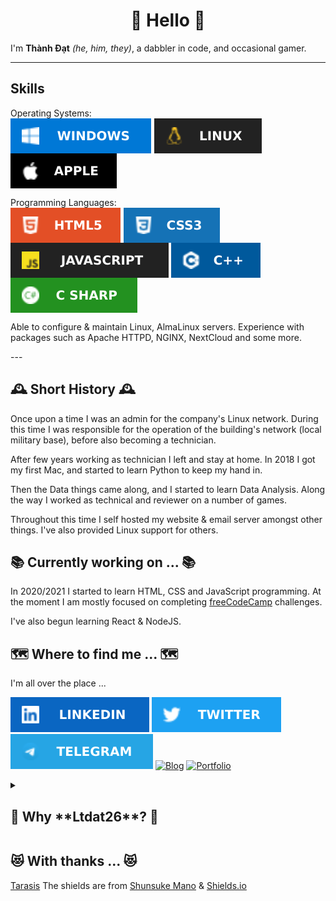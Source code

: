 <h1 align="middle">👋 Hello 👋</h1>

I'm **Thành Đạt** _(he, him, they)_, a dabbler in code, and occasional gamer.

---
## Skills

<p>
Operating Systems: <br/>
<img src="images/windows.svg" style='vertical-align:middle' aria-label="Microsoft Windows">
<img src="images/linux.svg" style='vertical-align:middle' aria-label="Linux">
<img src="images/apple.svg" style='vertical-align:middle' aria-label="Apple macOS">
</p>

<p>
Programming Languages: <br/>
<img src="images/html5.svg" style='vertical-align:middle' aria-label="HTML 5">
<img src="images/css3.svg" style='vertical-align:middle' aria-label="CSS 3">
<img src="images/javascript.svg" style='vertical-align:middle' aria-label="JavaScript">
<img src="images/c++.svg" style='vertical-align:middle' aria-label="C++">
<img src="images/csharp.svg" style='vertical-align:middle' aria-label="C Sharp">
</p>

<p>
Able to configure & maintain Linux, AlmaLinux servers. Experience with packages such as Apache HTTPD, NGINX, NextCloud and some more.
</p>
---

## 🕰️ Short History 🕰️

Once upon a time I was an admin for the company's Linux network. During this time I was responsible for the operation of the building's network (local military base), before also becoming a technician.

After few years working as technician I left and stay at home. In 2018 I got my first Mac, and started to learn Python to keep my hand in.

Then the Data things came along, and I started to learn Data Analysis. Along the way I worked as technical and reviewer on a number of games.

Throughout this time I self hosted my website & email server amongst other things. I've also provided Linux support for others.

## 📚 Currently working on ... 📚

In 2020/2021 I started to learn HTML, CSS and JavaScript programming. At the moment I am mostly focused on completing [freeCodeCamp](https://www.freecodecamp.org/ltdat26) challenges.

I've also begun learning React & NodeJS.

## 🗺️ Where to find me ... 🗺️

I'm all over the place ...

[![LinkedIn](images/linkedin.svg)](https://www.linkedin.com/in/ltdat26/) [![Twitter](images/twitter.svg)](https://www.twitter.com/ltdat26) [![Telegram](images/telegram.svg)](https://t.me/ltdat26) [![Blog](https://img.shields.io/badge/-%20%20BLOG%20%20-blueviolet?style=for-the-badge)](https://ltdat26.net) [![Portfolio](https://img.shields.io/badge/-%20%20Portfolio%20%20-blueviolet?style=for-the-badge)](https://ltdat26.dev)


<details><summary><h2>🤪 Why **Ltdat26**? 🤪</h2></summary>
<p>
It is a acronym for my full name. It's sound like "Ltd" which a shortened form for "Limited liability" very frequently see behind the name of a company. And 26 is my date of birth.
</p>
</details>

## 😻 With thanks ... 😻
[Tarasis](https://github.com/tarasis)
The shields are from [Shunsuke Mano](https://github.com/progfay/shields-with-icon) & [Shields.io](https://shields.io/)
